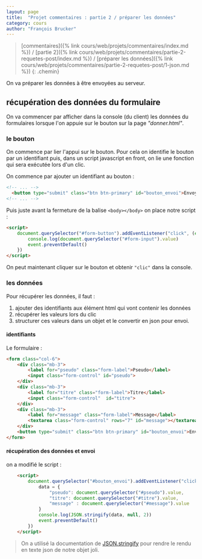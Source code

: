 ```yaml
---
layout: page
title:  "Projet commentaires : partie 2 / préparer les données"
category: cours
author: "François Brucker"
---
```


> [commentaires]({% link cours/web/projets/commentaires/index.md %}) / [partie 2]({% link cours/web/projets/commentaires/partie-2-requetes-post/index.md %}) / [préparer les données]({% link cours/web/projets/commentaires/partie-2-requetes-post/1-json.md %})
{: .chemin}

On va préparer les données à être envoyées au serveur.

## récupération des données du formulaire

On va commencer par afficher dans la console (du client) les données du formulaires lorsque l'on appuie sur le bouton sur la page *"donner.html"*.

### le bouton

On commence par lier l'appui sur le  bouton. Pour cela on identifie le bouton par un identifiant puis, dans un script javascript en front, on lie une fonction qui sera exécutée lors d'un clic.

On commence par ajouter un identifiant au bouton :

```html
<!-- ... -->
  <button type="submit" class="btn btn-primary" id="bouton_envoi">Envoyer</button>
<!-- ... -->
```

Puis juste avant la fermeture de la balise `<body></body>` on place notre script :

```html
<script>
    document.querySelector("#form-button").addEventListener("click", (event) => {
        console.log(document.querySelector("#form-input").value)
        event.preventDefault()
    })
</script>
```

On peut maintenant cliquer sur le bouton et obtenir `"clic"` dans la console.

### les données

Pour récupérer les données, il faut :

1. ajouter des identifiants aux élément html qui vont contenir les données
2. récupérer les valeurs lors du clic
3. structurer ces valeurs dans un objet et le convertir en json pour envoi.

#### identifiants

Le formulaire :

```html
<form class="col-6">
    <div class="mb-3">
        <label for="pseudo" class="form-label">Pseudo</label>
        <input class="form-control" id="pseudo">
    </div>
    <div class="mb-3">
        <label for="titre" class="form-label">Titre</label>
        <input class="form-control"  id="titre">
    </div>
    <div class="mb-3">
        <label for="message" class="form-label">Message</label>
        <textarea class="form-control" rows="7" id="message"></textarea>
    </div>
    <button type="submit" class="btn btn-primary" id="bouton_envoi">Envoyer</button>
</form>
```

#### récupération des données et envoi

on a modifié le script :

```html
    <script>
        document.querySelector("#bouton_envoi").addEventListener("click", (event) => {
            data = {
                "pseudo": document.querySelector("#pseudo").value,
                "titre": document.querySelector("#titre").value,
                "message" : document.querySelector("#message").value
            }
            console.log(JSON.stringify(data, null, 2))
            event.preventDefault()
        })
    </script>
```

> On a utilisé la documentation de [JSON.stringify](https://stackoverflow.com/questions/4810841/pretty-print-json-using-javascript) pour rendre le rendu en texte json de notre objet joli.
